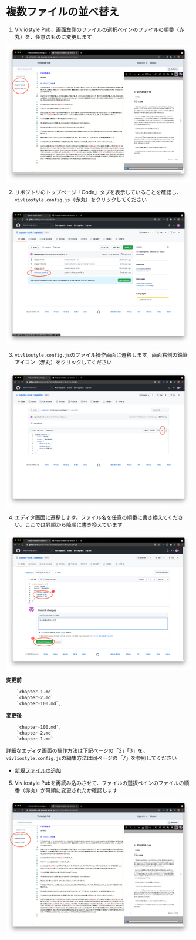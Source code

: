 # 複数ファイルの並べ替え

1. Vivliostyle Pub、画面左側のファイルの選択ペインのファイルの順番（赤丸）を、任意のものに変更します

![ ](images/file-operation/reordering-files/fig-1.png)

2. リポジトリのトップページ「Code」タブを表示していることを確認し、`vivliostyle.config.js`（赤丸）をクリックしてください

![ ](images/file-operation/reordering-files/fig-2.png)

3. `vivliostyle.config.js`のファイル操作画面に遷移します。画面右側の鉛筆アイコン（赤丸）をクリックしてください

![ ](images/file-operation/reordering-files/fig-3.png)

4. エディタ画面に遷移します。ファイル名を任意の順番に書き換えてください。ここでは昇順から降順に書き換えています

![ ](images/file-operation/reordering-files/fig-4.png)

**変更前**

```
    `chapter-1.md`
    `chapter-2.md`
    `chapter-100.md`,
```

**変更後**

```
    `chapter-100.md`,
    `chapter-2.md`
    `chapter-1.md`
```

詳細なエディタ画面の操作方法は下記ページの「2」「3」を、`vivliostyle.config.js`の編集方法は同ページの「7」を参照してください

- [新規ファイルの追加](/ja/file-operation/adding-a-new-file.md)



5. Vivliostyle Pubを再読み込みさせて、ファイルの選択ペインのファイルの順番（赤丸）が降順に変更されたか確認します

![ ](images/file-operation/reordering-files/fig-5.png)